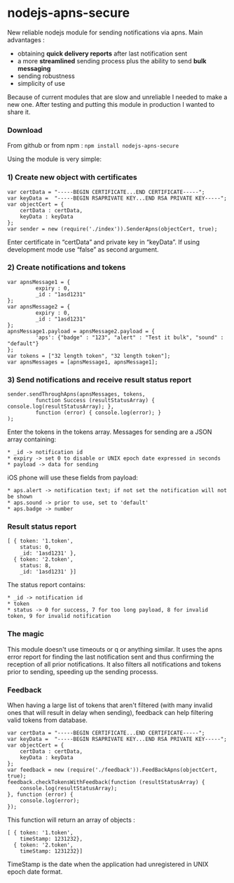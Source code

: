nodejs-apns-secure
==================

New reliable nodejs module for sending notifications via apns.
Main advantages :

* obtaining <b>quick delivery reports</b> after last notification sent
* a more <b>streamlined</b> sending process plus the ability to send <b>bulk messaging</b>
* sending robustness
* simplicity of use

Because of current modules that are slow and unreliable I needed to make a new one. After testing and putting this module in production I wanted to share it.

### Download

From github or from npm :
``` npm install nodejs-apns-secure ```

Using the module is very simple:

### 1) Create new object with certificates

```
var certData = "-----BEGIN CERTIFICATE...END CERTIFICATE-----";
var keyData =  "-----BEGIN RSAPRIVATE KEY...END RSA PRIVATE KEY-----";  
var objectCert = {
    certData : certData,
    keyData : keyData
};   
var sender = new (require('./index')).SenderApns(objectCert, true);
```

Enter certificate in “certData” and private key in “keyData”. If using development mode use “false” as second argument.

### 2) Create notifications and tokens

```
var apnsMessage1 = {
         expiry : 0,
         _id : "1asd1231"
};
var apnsMessage2 = {
         expiry : 0,
         _id : "1asd1231"
};
apnsMessage1.payload = apnsMessage2.payload = {
         'aps': {"badge" : "123", "alert" : "Test it bulk", "sound" : "default"}
};
var tokens = ["32 length token", "32 length token"];
var apnsMessages = [apnsMessage1, apnsMessage1];
```

### 3) Send notifications and receive result status report

```
sender.sendThroughApns(apnsMessages, tokens,
         function Success (resultStatusArray) { console.log(resultStatusArray); },
         function (error) { console.log(error); }
);
```

Enter the tokens in the tokens array.
Messages for sending are a JSON array containing:

    * _id -> notification id
    * expiry -> set 0 to disable or UNIX epoch date expressed in seconds
    * payload -> data for sending

iOS phone will use these fields from payload:

    * aps.alert -> notification text; if not set the notification will not be shown
    * aps.sound -> prior to use, set to 'default'
    * aps.badge -> number

### Result status report

```
[ { token: '1.token',
    status: 0,
    _id: '1asd1231' },   
  { token: '2.token',
    status: 8,
    _id: '1asd1231' }]
```
The status report contains:

    * _id -> notification id
    * token
    * status -> 0 for success, 7 for too long payload, 8 for invalid token, 9 for invalid notification


### The magic

This module doesn't use timeouts or q or anything similar.
It uses the apns error report for finding the last notification sent and thus confirming the reception of all prior notifications.
It also filters all notifications and tokens prior to sending, speeding up the sending processs.

### Feedback

When having a large list of tokens that aren't filtered (with many invalid ones that will result in delay when sending),
feedback can help filtering valid tokens from database.

```
var certData = "-----BEGIN CERTIFICATE...END CERTIFICATE-----";
var keyData =  "-----BEGIN RSAPRIVATE KEY...END RSA PRIVATE KEY-----";
var objectCert = {
    certData : certData,
    keyData : keyData
};
var feedback = new (require('./feedback')).FeedBackApns(objectCert, true);
feedback.checkTokensWithFeedback(function (resultStatusArray) {
    console.log(resultStatusArray);
}, function (error) {
    console.log(error);
});
```

This function will return an array of objects :
```
[ { token: '1.token',
    timeStamp: 1231232},
  { token: '2.token',
    timeStamp: 1231232}]
```
TimeStamp is the date when the application had unregistered in UNIX epoch date format.